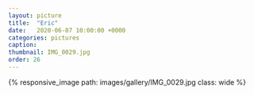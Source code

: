```yaml
---
layout: picture
title:  "Eric"
date:   2020-06-07 10:00:00 +0000
categories: pictures
caption: 
thumbnail: IMG_0029.jpg
order: 26
---
```

{% responsive_image path: images/gallery/IMG_0029.jpg class: wide %}
